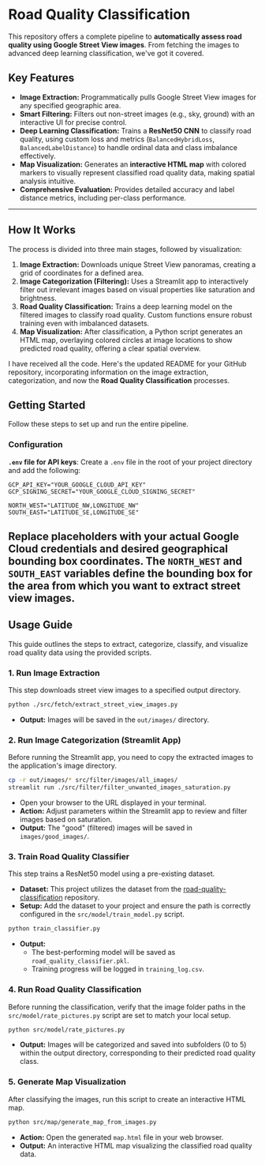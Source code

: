# Road Quality Classification

This repository offers a complete pipeline to **automatically assess road quality using Google Street View images**. From fetching the images to advanced deep learning classification, we've got it covered.

## Key Features

* **Image Extraction:** Programmatically pulls Google Street View images for any specified geographic area.
* **Smart Filtering:** Filters out non-street images (e.g., sky, ground) with an interactive UI for precise control.
* **Deep Learning Classification:** Trains a **ResNet50 CNN** to classify road quality, using custom loss and metrics (`BalancedHybridLoss`, `BalancedLabelDistance`) to handle ordinal data and class imbalance effectively.
* **Map Visualization:** Generates an **interactive HTML map** with colored markers to visually represent classified road quality data, making spatial analysis intuitive.
* **Comprehensive Evaluation:** Provides detailed accuracy and label distance metrics, including per-class performance.

---

## How It Works

The process is divided into three main stages, followed by visualization:

1.  **Image Extraction:** Downloads unique Street View panoramas, creating a grid of coordinates for a defined area.
2.  **Image Categorization (Filtering):** Uses a Streamlit app to interactively filter out irrelevant images based on visual properties like saturation and brightness.
3.  **Road Quality Classification:** Trains a deep learning model on the filtered images to classify road quality. Custom functions ensure robust training even with imbalanced datasets.
4.  **Map Visualization:** After classification, a Python script generates an HTML map, overlaying colored circles at image locations to show predicted road quality, offering a clear spatial overview.

I have received all the code. Here's the updated README for your GitHub repository, incorporating information on the image extraction, categorization, and now the **Road Quality Classification** processes.

## Getting Started

Follow these steps to set up and run the entire pipeline.

### Configuration

**`.env` file for API keys**:
Create a `.env` file in the root of your project directory and add the following:

    GCP_API_KEY="YOUR_GOOGLE_CLOUD_API_KEY"
    GCP_SIGNING_SECRET="YOUR_GOOGLE_CLOUD_SIGNING_SECRET"
    
    NORTH_WEST="LATITUDE_NW,LONGITUDE_NW"
    SOUTH_EAST="LATITUDE_SE,LONGITUDE_SE"
    
Replace placeholders with your actual Google Cloud credentials and desired geographical bounding box coordinates.
The `NORTH_WEST` and `SOUTH_EAST` variables define the bounding box for the area from which you want to extract street view images.
---

## Usage Guide

This guide outlines the steps to extract, categorize, classify, and visualize road quality data using the provided scripts.

### 1. Run Image Extraction

This step downloads street view images to a specified output directory.

```bash
python ./src/fetch/extract_street_view_images.py
```

* **Output:** Images will be saved in the `out/images/` directory.

### 2. Run Image Categorization (Streamlit App)

Before running the Streamlit app, you need to copy the extracted images to the application's image directory.

```bash
cp -r out/images/* src/filter/images/all_images/
streamlit run ./src/filter/filter_unwanted_images_saturation.py
```

* Open your browser to the URL displayed in your terminal.
* **Action:** Adjust parameters within the Streamlit app to review and filter images based on saturation.
* **Output:** The "good" (filtered) images will be saved in `images/good_images/`.

### 3. Train Road Quality Classifier

This step trains a ResNet50 model using a pre-existing dataset.

* **Dataset:** This project utilizes the dataset from the [road-quality-classification](https://github.com/lenoch0d/road-quality-classification) repository.
* **Setup:** Add the dataset to your project and ensure the path is correctly configured in the `src/model/train_model.py` script.

```bash
python train_classifier.py
```

* **Output:**
    * The best-performing model will be saved as `road_quality_classifier.pkl`.
    * Training progress will be logged in `training_log.csv`.

### 4. Run Road Quality Classification

Before running the classification, verify that the image folder paths in the `src/model/rate_pictures.py` script are set to match your local setup.

```bash
python src/model/rate_pictures.py
```

* **Output:** Images will be categorized and saved into subfolders (0 to 5) within the output directory, corresponding to their predicted road quality class.

### 5. Generate Map Visualization

After classifying the images, run this script to create an interactive HTML map.

```bash
python src/map/generate_map_from_images.py
```

* **Action:** Open the generated `map.html` file in your web browser.
* **Output:** An interactive HTML map visualizing the classified road quality data.
